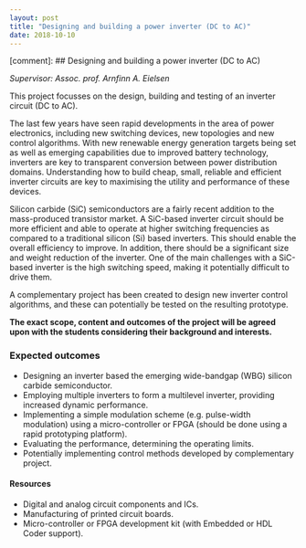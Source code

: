 ```yaml
---
layout: post
title: "Designing and building a power inverter (DC to AC)"
date: 2018-10-10
---
```


[comment]: ## Designing and building a power inverter (DC to AC)

*Supervisor: Assoc. prof. Arnfinn A. Eielsen*

This project focusses on the design, building and testing of an inverter circuit (DC to AC).

The last few years have seen rapid developments in the area of power electronics, including new switching devices, new topologies and new control algorithms. With new renewable energy generation targets being set as well as emerging capabilities due to improved battery technology, inverters are key to transparent conversion between power distribution domains. Understanding how to build cheap, small, reliable and efficient inverter circuits are key to maximising the utility and performance of these devices.

Silicon carbide (SiC) semiconductors are a fairly recent addition to the mass-produced transistor market. A SiC-based inverter circuit should be more efficient and able to operate at higher switching frequencies as compared to a traditional silicon (Si) based inverters. This should enable the overall efficiency to improve. In addition, there should be a significant size and weight reduction of the inverter. One of the main challenges with a SiC-based inverter is the high switching speed, making it potentially difficult to drive them.

A complementary project has been created to design new inverter control algorithms, and these can potentially be tested on the resulting prototype.

**The exact scope, content and outcomes of the project will be agreed upon with the students considering their background and interests.**

### Expected outcomes
- Designing an inverter based the emerging wide-bandgap (WBG) silicon carbide semiconductor.
- Employing multiple inverters to form a multilevel inverter, providing increased dynamic performance.
- Implementing a simple modulation scheme (e.g. pulse-width modulation) using a micro-controller or FPGA (should be done using a rapid prototyping platform).
- Evaluating the performance, determining the operating limits.
- Potentially implementing control methods developed by complementary project.

#### Resources
- Digital and analog circuit components and ICs.
- Manufacturing of printed circuit boards.
- Micro-controller or FPGA development kit (with Embedded or HDL Coder support).
